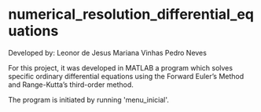 # numerical_resolution_differential_equations

Developed by:
Leonor de Jesus
Mariana Vinhas
Pedro Neves

For this project, it was developed in MATLAB a program which solves specific ordinary differential equations using the Forward Euler’s Method and Range-Kutta’s third-order method.

The program is initiated by running 'menu_inicial'.

